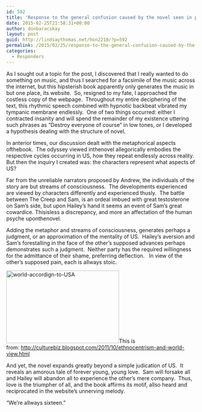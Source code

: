 ```yaml
---
id: 592
title: 'Response to the general confusion caused by the novel seen in prior Reader&#8217;s posts (Don Baracskay)'
date: 2015-02-25T21:58:31+00:00
author: donbaracskay
layout: post
guid: http://lindsaythomas.net/hon2210/?p=592
permalink: /2015/02/25/response-to-the-general-confusion-caused-by-the-novel-seen-in-prior-readers-posts-don-baracskay/
categories:
  - Responders
---
```

As I sought out a topic for the post, I discovered that I really wanted to do something on music, and thus I searched for a facsimile of the music across the internet, but this hipsterish book apparently only generates the music in but one place, its website.  So, resigned to my fate, I approached the costless copy of the webpage.  Throughout my entire deciphering of the text, this rhythmic speech combined with hypnotic backbeat vibrated my tympanic membrane endlessly.  One of two things occurred: either I contracted insanity and will spend the remainder of my existence uttering such phrases as “Destroy everyone of course” in low tones, or I developed a hypothesis dealing with the structure of novel.

In anterior times, our discussion dealt with the metaphorical aspects ofthebook.  The odyssey viewed inthenovel allegorically embodies the respective cycles occurring in US, how they repeat endlessly across reality.  But then the inquiry I created was: the characters represent what aspects of US?

Far from the unreliable narrators proposed by Andrew, the individuals of the story are but streams of consciousness.  The developments experienced are viewed by characters differently and experienced thusly.  The battle between The Creep and Sam, is an ordeal imbued with great testosterone on Sam’s side, but upon Hailey’s hand it seems an event of Sam’s great cowardice. Thisisless a discrepancy, and more an affectation of the human psyche uponthenovel.

Adding the metaphor and streams of consciousness, generates perhaps a judgment, or an approximation of the mentality of US.  Hailey’s aversion and Sam’s forestalling in the face of the other’s supposed advances perhaps demonstrates such a judgment.  Neither party has the required willingness for the admittance of their shame, preferring deflection.   In view of the other’s supposed pain, each is allways stoic.

[<img class="alignnone size-medium wp-image-594" src="http://lindsaythomas.net/hon2210/wp-content/uploads/sites/7/2015/02/world-accordign-to-USA-300x193.jpg" alt="world-accordign-to-USA" width="300" height="193" srcset="http://lindsaythomas.net/hon2210/wp-content/uploads/sites/7/2015/02/world-accordign-to-USA-300x193.jpg 300w, http://lindsaythomas.net/hon2210/wp-content/uploads/sites/7/2015/02/world-accordign-to-USA-100x64.jpg 100w, http://lindsaythomas.net/hon2210/wp-content/uploads/sites/7/2015/02/world-accordign-to-USA-150x96.jpg 150w, http://lindsaythomas.net/hon2210/wp-content/uploads/sites/7/2015/02/world-accordign-to-USA-200x128.jpg 200w, http://lindsaythomas.net/hon2210/wp-content/uploads/sites/7/2015/02/world-accordign-to-USA-450x289.jpg 450w, http://lindsaythomas.net/hon2210/wp-content/uploads/sites/7/2015/02/world-accordign-to-USA-600x385.jpg 600w, http://lindsaythomas.net/hon2210/wp-content/uploads/sites/7/2015/02/world-accordign-to-USA-900x578.jpg 900w, http://lindsaythomas.net/hon2210/wp-content/uploads/sites/7/2015/02/world-accordign-to-USA.jpg 917w" sizes="(max-width: 300px) 100vw, 300px" />](http://lindsaythomas.net/hon2210/wp-content/uploads/sites/7/2015/02/world-accordign-to-USA.jpg)This is from: http://culturebiz.blogspot.com/2011/10/ethnocentrism-and-world-view.html

And yet, the novel expands greatly beyond a simple judication of US.  It reveals an amorous tale of forever young, young love.  Sam will forsake all and Hailey will abandon all to experience the other’s mere company.  Thus, love is the triumpher of all, and the book affirms its motif, allso heard and reciprocated in the website’s unnerving melody.

“We’re allways sixteen.”